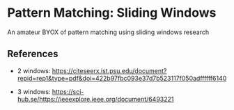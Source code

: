 # Pattern Matching: Sliding Windows
An amateur BYOX of pattern matching using sliding windows research

## References
- 2 windows: https://citeseerx.ist.psu.edu/document?repid=rep1&type=pdf&doi=422b97fbc093e37d7b523117f050adffffff6140

- 3 windows: https://sci-hub.se/https://ieeexplore.ieee.org/document/6493221


